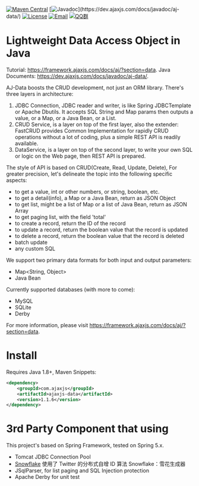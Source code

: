 [![Maven Central](https://img.shields.io/maven-central/v/com.ajaxjs/ajaxjs-data?label=Latest%20Release)](https://central.sonatype.com/artifact/com.ajaxjs/ajaxjs-data)
[![Javadoc](https://img.shields.io/badge/javadoc-1.1.6-brightgreen.svg?)](https://dev.ajaxjs.com/docs/javadoc/aj-data/)
[![License](https://img.shields.io/badge/license-Apache--2.0-green.svg?longCache=true&style=flat)](http://www.apache.org/licenses/LICENSE-2.0.txt)
[![Email](https://img.shields.io/badge/Contact--me-Email-orange.svg)](mailto:frank@ajaxjs.com)
[![QQ群](https://framework.ajaxjs.com/static/qq.svg)](https://shang.qq.com/wpa/qunwpa?idkey=3877893a4ed3a5f0be01e809e7ac120e346102bd550deb6692239bb42de38e22)

# Lightweight Data Access Object in Java

Tutorial: https://framework.ajaxjs.com/docs/aj/?section=data. Java Documents: https://dev.ajaxjs.com/docs/javadoc/aj-data/.

AJ-Data boosts the CRUD development, not just an ORM library. There's three layers in architecture:

1. JDBC Connection, JDBC reader and writer, is like Spring JDBCTemplate or Apache Dbutils. It accepts SQL String and Map params then outputs a value, or a Map, or a Java Bean, or a List.
1. CRUD Service, is a layer on top of the first layer, also the extender: FastCRUD provides Common Implementation for rapidly CRUD operations without a lot of coding, plus a simple REST API is readily available.
1. DataService, is a layer on top of the second layer, to write your own SQL or logic on the Web page, then REST API is prepared.

The style of API is based on CRUD(Create, Read, Update, Delete), For greater precision, let's delineate the topic into the following specific aspects:

- to get a value, int or other numbers, or string, boolean, etc.
- to get a detail(info), a Map or a Java Bean, return as JSON Object
- to get list, might be a list of Map or a list of Java Bean, return as JSON Array
- to get paging list, with the field 'total'
- to create a record, return the ID of the record
- to update a record, return the boolean value that the record is updated
- to delete a record, return the boolean value that the record is deleted
- batch update
- any custom SQL

We support two primary data formats for both input and output parameters:


- Map<String, Object>
- Java Bean

Currently supported databases (with more to come):

- MySQL
- SQLite
- Derby

For more information, please visit https://framework.ajaxjs.com/docs/aj/?section=data.

# Install
Requires Java 1.8+, Maven Snippets:

```xml
<dependency>
    <groupId>com.ajaxjs</groupId>
    <artifactId>ajaxjs-data</artifactId>
    <version>1.1.6</version>
</dependency>
```


# 3rd Party Component that using
This project's based on Spring Framework, tested on Spring 5.x.

- Tomcat JDBC Connection Pool
- [Snowflake](https://github.com/twitter/snowflake) 使用了 Twitter 的分布式自增 ID 算法 Snowflake：雪花生成器
- JSqlParser, for list paging and SQL Injection protection
- Apache Derby for unit test

